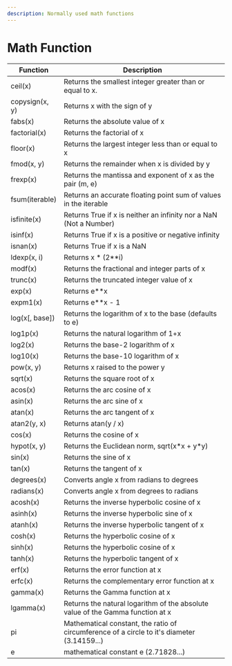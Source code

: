 ```yaml
---
description: Normally used math functions
---
```


# Math Function

| Function        | Description                                                                                 |
| --------------- | ------------------------------------------------------------------------------------------- |
| ceil(x)         | Returns the smallest integer greater than or equal to x.                                    |
| copysign(x, y)  | Returns x with the sign of y                                                                |
| fabs(x)         | Returns the absolute value of x                                                             |
| factorial(x)    | Returns the factorial of x                                                                  |
| floor(x)        | Returns the largest integer less than or equal to x                                         |
| fmod(x, y)      | Returns the remainder when x is divided by y                                                |
| frexp(x)        | Returns the mantissa and exponent of x as the pair (m, e)                                   |
| fsum(iterable)  | Returns an accurate floating point sum of values in the iterable                            |
| isfinite(x)     | Returns True if x is neither an infinity nor a NaN (Not a Number)                           |
| isinf(x)        | Returns True if x is a positive or negative infinity                                        |
| isnan(x)        | Returns True if x is a NaN                                                                  |
| ldexp(x, i)     | Returns x \* (2\*\*i)                                                                       |
| modf(x)         | Returns the fractional and integer parts of x                                               |
| trunc(x)        | Returns the truncated integer value of x                                                    |
| exp(x)          | Returns e\*\*x                                                                              |
| expm1(x)        | Returns e\*\*x - 1                                                                          |
| log(x\[, base]) | Returns the logarithm of x to the base (defaults to e)                                      |
| log1p(x)        | Returns the natural logarithm of 1+x                                                        |
| log2(x)         | Returns the base-2 logarithm of x                                                           |
| log10(x)        | Returns the base-10 logarithm of x                                                          |
| pow(x, y)       | Returns x raised to the power y                                                             |
| sqrt(x)         | Returns the square root of x                                                                |
| acos(x)         | Returns the arc cosine of x                                                                 |
| asin(x)         | Returns the arc sine of x                                                                   |
| atan(x)         | Returns the arc tangent of x                                                                |
| atan2(y, x)     | Returns atan(y / x)                                                                         |
| cos(x)          | Returns the cosine of x                                                                     |
| hypot(x, y)     | Returns the Euclidean norm, sqrt(x\*x + y\*y)                                               |
| sin(x)          | Returns the sine of x                                                                       |
| tan(x)          | Returns the tangent of x                                                                    |
| degrees(x)      | Converts angle x from radians to degrees                                                    |
| radians(x)      | Converts angle x from degrees to radians                                                    |
| acosh(x)        | Returns the inverse hyperbolic cosine of x                                                  |
| asinh(x)        | Returns the inverse hyperbolic sine of x                                                    |
| atanh(x)        | Returns the inverse hyperbolic tangent of x                                                 |
| cosh(x)         | Returns the hyperbolic cosine of x                                                          |
| sinh(x)         | Returns the hyperbolic cosine of x                                                          |
| tanh(x)         | Returns the hyperbolic tangent of x                                                         |
| erf(x)          | Returns the error function at x                                                             |
| erfc(x)         | Returns the complementary error function at x                                               |
| gamma(x)        | Returns the Gamma function at x                                                             |
| lgamma(x)       | Returns the natural logarithm of the absolute value of the Gamma function at x              |
| pi              | Mathematical constant, the ratio of circumference of a circle to it's diameter (3.14159...) |
| e               | mathematical constant e (2.71828...)                                                        |

